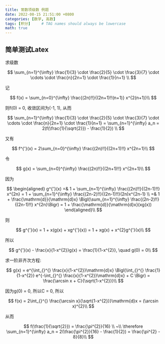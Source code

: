 ```yaml
---
title: 常数项级数 例题
date: 2022-08-15 21:51:00 +0800
categories: [数学, 高数]
tags: [积分]     # TAG names should always be lowercase
math: true
---
```


简单测试Latex
---

求级数 

$$
\sum_{n=1}^{\infty} \frac{1}{3} \cdot \frac{2}{5} \cdot \frac{3}{7} \cdot \cdots \cdot \frac{n}{2n+1} \cdot \frac{1}{n+1} \\
$$

记 

$$
f(x) = \sum_{n=0}^{\infty} \frac{(2n)!!}{(2n+1)!!(n+1)} x^{2(n+1)}\\
$$

则f(0) = 0, 收敛区间为(-1, 1), 从而 

$$
\sum_{n=1}^{\infty} \frac{1}{3} \cdot \frac{2}{5} \cdot \frac{3}{7} \cdot \cdots \cdot \frac{n}{2n+1} \cdot \frac{1}{n+1} = \sum_{n=1}^{\infty} a_n = 2(f(\frac{1}{\sqrt{2}}) - \frac{1}{2}) \\
$$

又有 

$$
f^{'}(x) = 2\sum_{n=0}^{\infty} \frac{(2n)!!}{(2n+1)!!} x^{2n+1}\\
$$

令 

$$
g(x) = \sum_{n=0}^{\infty} \frac{(2n)!!}{(2n+1)!!} x^{2n+1}\\
$$

因为 

$$
\begin{aligned} g^{'}(x) =& 1 + \sum_{n=1}^{\infty} \frac{(2n)!!}{(2n-1)!!} x^{2n} = 1 + \sum_{n=1}^{\infty} \frac{(2n-2)!!}{(2n-1)!!}(2n)x^{2n-1} \\  =& 1 + \frac{\mathrm{d}}{\mathrm{d}x} \Bigl(\sum_{n=1}^{\infty} \frac{(2n-2)!!}{(2n-1)!!} x^{2n}\Bigr) = 1 + \frac{\mathrm{d}}{\mathrm{d}x}(xg(x))  \end{aligned}\\
$$

则 

$$
g^{'}(x) = 1 + x(g(x) + xg^{'}(x)) = 1 + xg(x) + x^{2}g^{'}(x)\\
$$

所以 

$$
g^{'}(x) - \frac{x}{1-x^{2}}g(x) = \frac{1}{1-x^{2}}, \quad g(0) = 0\\
$$

求一阶非齐次方程: 

$$
g(x) = e^{\int_{}^{} \frac{x}{1-x^{2}}\mathrm{d}x} \Bigl(\int_{}^{} \frac{1}{1-x^{2}} e^{-\int_{}^{} \frac{x}{1-x^{2}}\mathrm{d}x} + C \Bigr) = \frac{\arcsin x + C}{\sqrt{1-x^{2}}}\\
$$

因为g(0) = 0, 所以C = 0, 所以 

$$
f(x) = 2\int_{}^{} \frac{\arcsin x}{\sqrt{1-x^{2}}}\mathrm{d}x = (\arcsin x)^{2}\\
$$

从而 

$$
f(\frac{1}{\sqrt{2}}) = \frac{\pi^{2}}{16} \\ ~\\ \therefore  \sum_{n=1}^{\infty} a_n = 2(\frac{\pi^{2}}{16} - \frac{1}{2}) = \frac{\pi^{2} - 8}{8}\\
$$